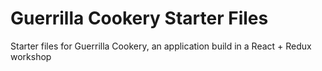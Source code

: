# Guerrilla Cookery Starter Files

Starter files for Guerrilla Cookery, an application build in a React + Redux
workshop

